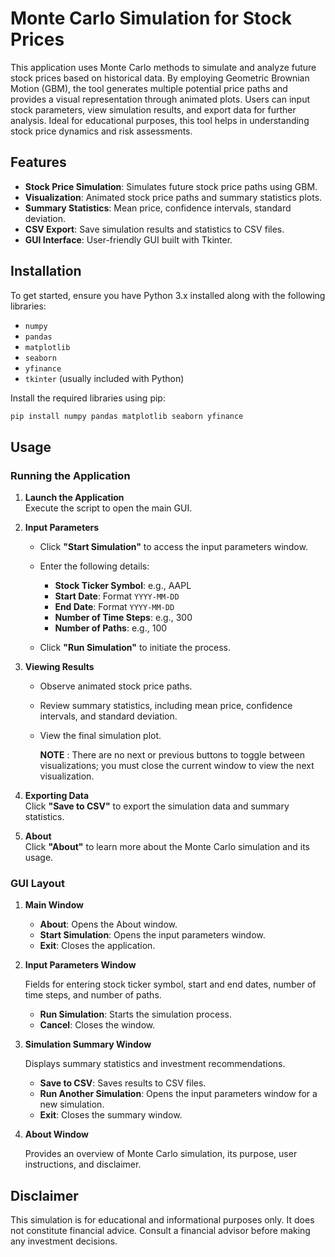 # **Monte Carlo Simulation for Stock Prices**

This application uses Monte Carlo methods to simulate and analyze future stock prices based on historical data. By employing Geometric Brownian Motion (GBM), the tool generates multiple potential price paths and provides a visual representation through animated plots. Users can input stock parameters, view simulation results, and export data for further analysis. Ideal for educational purposes, this tool helps in understanding stock price dynamics and risk assessments.


## Features
- **Stock Price Simulation**: Simulates future stock price paths using GBM.
- **Visualization**: Animated stock price paths and summary statistics plots.
- **Summary Statistics**: Mean price, confidence intervals, standard deviation.
- **CSV Export**: Save simulation results and statistics to CSV files.
- **GUI Interface**: User-friendly GUI built with Tkinter.


## Installation
To get started, ensure you have Python 3.x installed along with the following libraries:

- `numpy`
- `pandas`
- `matplotlib`
- `seaborn`
- `yfinance`
- `tkinter` (usually included with Python)

Install the required libraries using pip:

```bash
pip install numpy pandas matplotlib seaborn yfinance
```

## Usage

### Running the Application

1. **Launch the Application**  
   Execute the script to open the main GUI.

2. **Input Parameters**  
   - Click **"Start Simulation"** to access the input parameters window.  
   - Enter the following details:
      - **Stock Ticker Symbol**: e.g., AAPL
      - **Start Date**: Format `YYYY-MM-DD`
      - **End Date**: Format `YYYY-MM-DD`
      - **Number of Time Steps**: e.g., 300
      - **Number of Paths**: e.g., 100
   
   - Click **"Run Simulation"** to initiate the process.

3. **Viewing Results**  
   - Observe animated stock price paths.
   - Review summary statistics, including mean price, confidence intervals, and standard deviation.
   - View the final simulation plot.
   
      **NOTE** : There are no next or previous buttons to toggle between visualizations; you must close the current window to view the next visualization.

4. **Exporting Data**  
   Click **"Save to CSV"** to export the simulation data and summary statistics.

5. **About**  
   Click **"About"** to learn more about the Monte Carlo simulation and its usage.

### GUI Layout
1. **Main Window**
    - **About**: Opens the About window.
    - **Start Simulation**: Opens the input parameters window.
    - **Exit**: Closes the application.

2. **Input Parameters Window**

    Fields for entering stock ticker symbol, start and end dates, number of time steps, and number of paths.
    - **Run Simulation**: Starts the simulation process.
    - **Cancel**: Closes the window.

3. **Simulation Summary Window**
   
    Displays summary statistics and investment recommendations.
    - **Save to CSV**: Saves results to CSV files.
    - **Run Another Simulation**: Opens the input parameters window for a new simulation.
    - **Exit**: Closes the summary window.

4. **About Window**

    Provides an overview of Monte Carlo simulation, its purpose, user instructions, and disclaimer.

## Disclaimer

This simulation is for educational and informational purposes only. It does not constitute financial advice. Consult a financial advisor before making any investment decisions.
